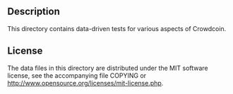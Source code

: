 Description
------------

This directory contains data-driven tests for various aspects of Crowdcoin.

License
--------

The data files in this directory are distributed under the MIT software
license, see the accompanying file COPYING or
http://www.opensource.org/licenses/mit-license.php.

